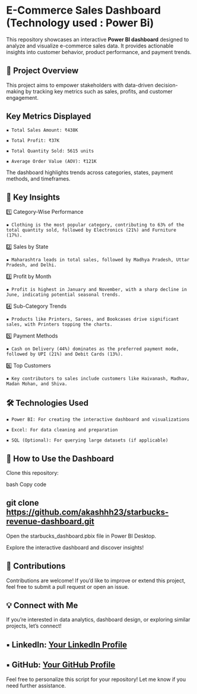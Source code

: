 # E-Commerce Sales Dashboard  (Technology used : Power Bi)
This repository showcases an interactive **Power BI dashboard** designed to analyze and visualize e-commerce sales data. It provides actionable insights into customer behavior, product performance, and payment trends.

## 📌 Project Overview

This project aims to empower stakeholders with data-driven decision-making by tracking key metrics such as sales, profits, and customer engagement.

## Key Metrics Displayed

    ▪ Total Sales Amount: ₹438K
  
    ▪ Total Profit: ₹37K
  
    ▪ Total Quantity Sold: 5615 units
  
    ▪ Average Order Value (AOV): ₹121K

The dashboard highlights trends across categories, states, payment methods, and timeframes.

## 🌟 Key Insights
1️⃣ Category-Wise Performance

    ▪ Clothing is the most popular category, contributing to 63% of the total quantity sold, followed by Electronics (21%) and Furniture (17%).

2️⃣ Sales by State
  
    ▪ Maharashtra leads in total sales, followed by Madhya Pradesh, Uttar Pradesh, and Delhi.

3️⃣ Profit by Month

    ▪ Profit is highest in January and November, with a sharp decline in June, indicating potential seasonal trends.

4️⃣ Sub-Category Trends

    ▪ Products like Printers, Sarees, and Bookcases drive significant sales, with Printers topping the charts.

5️⃣ Payment Methods

    ▪ Cash on Delivery (44%) dominates as the preferred payment mode, followed by UPI (21%) and Debit Cards (13%).

6️⃣ Top Customers

    ▪ Key contributors to sales include customers like Haivanash, Madhav, Madan Mohan, and Shiva.

## 🛠️ Technologies Used

    ▪ Power BI: For creating the interactive dashboard and visualizations
  
    ▪ Excel: For data cleaning and preparation
  
    ▪ SQL (Optional): For querying large datasets (if applicable)

## 🚀 How to Use the Dashboard
Clone this repository:

bash
Copy code
## git clone https://github.com/akashhh23/starbucks-revenue-dashboard.git  
Open the starbucks_dashboard.pbix file in Power BI Desktop.

Explore the interactive dashboard and discover insights!

## 📢 Contributions
Contributions are welcome! If you’d like to improve or extend this project, feel free to submit a pull request or open an issue.

## 💡 Connect with Me
If you’re interested in data analytics, dashboard design, or exploring similar projects, let’s connect!

## ▪ LinkedIn: [Your LinkedIn Profile](https://www.linkedin.com/in/akash-patil-674569219)
## ▪ GitHub: [Your GitHub Profile](https://github.com/akashhh23)

Feel free to personalize this script for your repository! Let me know if you need further assistance.
